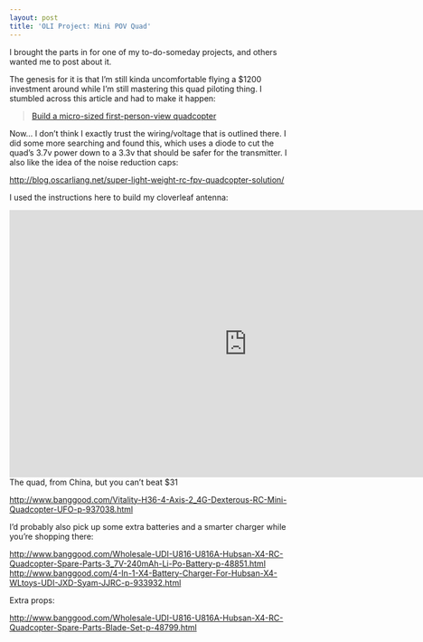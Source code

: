 ```yaml
---
layout: post
title: 'OLI Project: Mini POV Quad'
---
```



I brought the parts in for one of my to-do-someday projects, and others wanted me to post about it.

The genesis for it is that I’m still kinda uncomfortable flying a $1200 investment around while I’m still mastering this quad piloting thing. I stumbled across this article and had to make it happen:

> [Build a micro-sized first-person-view quadcopter](https://boingboing.net/2014/06/20/build-a-micro-sized-first-pers.html)

<iframe class="wp-embedded-content" data-secret="9dzrsd2Spx" frameborder="0" height="338" marginheight="0" marginwidth="0" sandbox="allow-scripts" scrolling="no" security="restricted" src="https://boingboing.net/2014/06/20/build-a-micro-sized-first-pers.html/embed#?secret=9dzrsd2Spx" style="position: absolute; clip: rect(1px, 1px, 1px, 1px);" title="“Build a micro-sized first-person-view quadcopter” — Boing Boing" width="600"></iframe>

Now… I don’t think I exactly trust the wiring/voltage that is outlined there. I did some more searching and found this, which uses a diode to cut the quad’s 3.7v power down to a 3.3v that should be safer for the transmitter. I also like the idea of the noise reduction caps:

http://blog.oscarliang.net/super-light-weight-rc-fpv-quadcopter-solution/

I used the instructions here to build my cloverleaf antenna:

<div class="jetpack-video-wrapper"><iframe allow="encrypted-media" allowfullscreen="" frameborder="0" gesture="media" height="473" src="https://www.youtube.com/embed/JGm9ESx4yzE?feature=oembed" width="840"></iframe></div>The quad, from China, but you can’t beat $31

http://www.banggood.com/Vitality-H36-4-Axis-2_4G-Dexterous-RC-Mini-Quadcopter-UFO-p-937038.html

I’d probably also pick up some extra batteries and a smarter charger while you’re shopping there:

http://www.banggood.com/Wholesale-UDI-U816-U816A-Hubsan-X4-RC-Quadcopter-Spare-Parts-3_7V-240mAh-Li-Po-Battery-p-48851.html  
 http://www.banggood.com/4-In-1-X4-Battery-Charger-For-Hubsan-X4-WLtoys-UDI-JXD-Syam-JJRC-p-933932.html

Extra props:

http://www.banggood.com/Wholesale-UDI-U816-U816A-Hubsan-X4-RC-Quadcopter-Spare-Parts-Blade-Set-p-48799.html


